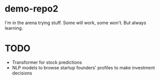 # demo-repo2

I'm in the arena trying stuff. Some will work, some won't. But always learning.

# TODO

* Transformer for stock predictions
* NLP models to browse startup founders' profiles to make investment decisions
